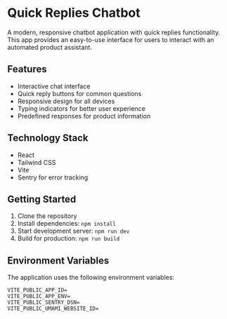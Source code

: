 # Quick Replies Chatbot

A modern, responsive chatbot application with quick replies functionality. This app provides an easy-to-use interface for users to interact with an automated product assistant.

## Features

- Interactive chat interface
- Quick reply buttons for common questions
- Responsive design for all devices
- Typing indicators for better user experience
- Predefined responses for product information

## Technology Stack

- React
- Tailwind CSS
- Vite
- Sentry for error tracking

## Getting Started

1. Clone the repository
2. Install dependencies: `npm install`
3. Start development server: `npm run dev`
4. Build for production: `npm run build`

## Environment Variables

The application uses the following environment variables:

```
VITE_PUBLIC_APP_ID=
VITE_PUBLIC_APP_ENV=
VITE_PUBLIC_SENTRY_DSN=
VITE_PUBLIC_UMAMI_WEBSITE_ID=
```